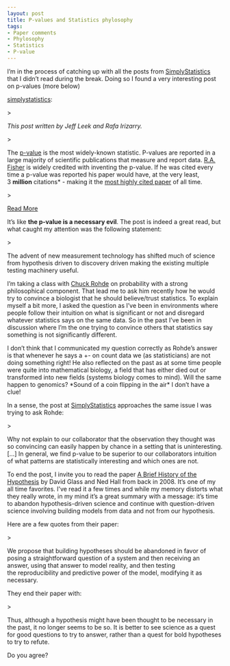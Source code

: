 ```yaml
---
layout: post
title: P-values and Statistics phylosophy
tags:
- Paper comments
- Phylosophy
- Statistics
- P-value
---
```

<p>I&#8217;m in the process of catching up with all the posts from <a href="http://simplystatistics.tumblr.com">SimplyStatistics</a> that I didn&#8217;t read during the break. Doing so I found a very interesting post on p-values (more below)</p>
<p><a class="tumblr_blog" href="http://simplystatistics.tumblr.com/post/15402808730/p-values-and-hypothesis-testing-get-a-bad-rap-but-we">simplystatistics</a>:</p>
> <p><em>This post written by Jeff Leek and Rafa Irizarry.</em></p>
> <p>The <a href="http://en.wikipedia.org/wiki/P-value">p-value</a> is the most widely-known statistic. P-values are reported in a large majority of scientific publications that measure and report data. <a href="http://en.wikipedia.org/wiki/Ronald_Fisher">R.A. Fisher</a> is widely credited with inventing the p-value. If he was cited every time a p-value was reported his paper would have, at the very least, 3 <strong>million</strong> citations* - making it the <a href="http://www.jbc.org/content/280/28/e25.full#">most highly cited paper</a> of all time. </p>
> <p><a href="http://simplystatistics.tumblr.com/post/15402808730/p-values-and-hypothesis-testing-get-a-bad-rap-but-we">Read More</a></p>

<p>It&#8217;s like <strong>the p-value is a necessary evil</strong>. The post is indeed a great read, but what caught my attention was the following statement:</p>
> <p>The advent of new measurement technology has shifted much of science from hypothesis driven to discovery driven making the existing multiple testing machinery useful.</p>
<p>I&#8217;m taking a class with <a href="http://www.biostat.jhsph.edu/~crohde/personal/">Chuck Rohde</a> on probability with a strong philosophical component. That lead me to ask him recently how he would try to convince a biologist that he should believe/trust statistics. To explain myself a bit more, I asked the question as I&#8217;ve been in environments where people follow their intuition on what is significant or not and disregard whatever statistics says on the same data. So in the past I&#8217;ve been in discussion where I&#8217;m the one trying to convince others that statistics say something is not significantly different. </p>
<p>I don&#8217;t think that I communicated my question correctly as Rohde&#8217;s answer is that whenever he says a +- on count data we (as statisticians) are not doing something right! He also reflected on the past as at some time people were quite into mathematical biology, a field that has either died out or transformed into new fields (systems biology comes to mind). Will the same happen to genomics? *Sound of a coin flipping in the air* I don&#8217;t have a clue!</p>
<p>In a sense, the post at <a href="http://simplystatistics.tumblr.com">SimplyStatistics</a> approaches the same issue I was trying to ask Rohde:</p>
> <p>Why not explain to our collaborator that the observation they thought was so convincing can easily happen by chance in a setting that is uninteresting. [&#8230;] In general, we find p-value to be superior to our collaborators intuition of what patterns are statistically interesting and which ones are not.</p>
<p>To end the post, I invite you to read the paper <a href="http://www.ncbi.nlm.nih.gov/pubmed/18692458">A Brief History of the Hypothesis</a> by David Glass and Ned Hall from back in 2008. It&#8217;s one of my all time favorites. I&#8217;ve read it a few times and while my memory distorts what they really wrote, in my mind it&#8217;s a great summary with a message: it&#8217;s time to abandon hypothesis-driven science and continue with question-driven science involving building models from data and not from our hypothesis. </p>
<p>Here are a few quotes from their paper:</p>
> <p>We propose that building hypotheses should be abandoned in favor of posing a straightforward question of a system and then receiving an answer, using that answer to model reality, and then testing the reproducibility and predictive power of the model, modifying it as necessary.</p>

<p>They end their paper with:</p>
> <p>Thus, although a hypothesis might have been thought to be necessary in the past, it no longer seems to be so. It is better to see science as a quest for good questions to try to answer, rather than a quest for bold hypotheses to try to refute.</p>
<p>Do you agree?</p>
